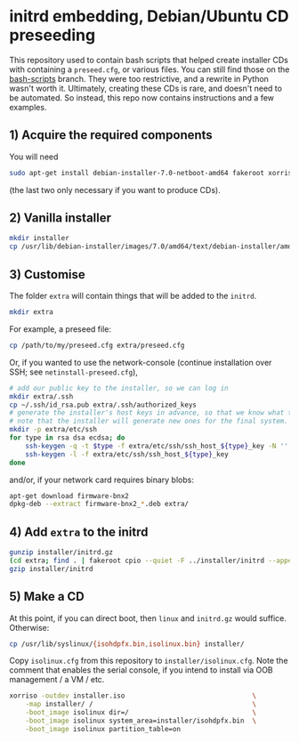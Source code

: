 # initrd embedding, Debian/Ubuntu CD preseeding

This repository used to contain bash scripts that helped create installer CDs with containing a `preseed.cfg`, or various files. You can still find those on the [bash-scripts](https://github.com/danielrichman/preseed/tree/bash-scripts) branch. They were too restrictive, and a rewrite in Python wasn't worth it. Ultimately, creating these CDs is rare, and doesn't need to be automated. So instead, this repo now contains instructions and a few examples.

## 1) Acquire the required components

You will need

```bash
sudo apt-get install debian-installer-7.0-netboot-amd64 fakeroot xorriso syslinux
```

(the last two only necessary if you want to produce CDs).

## 2) Vanilla installer

```bash
mkdir installer
cp /usr/lib/debian-installer/images/7.0/amd64/text/debian-installer/amd64/{linux,initrd.gz} installer/
```

## 3) Customise

The folder `extra` will contain things that will be added to the `initrd`.

```bash
mkdir extra
```

For example, a preseed file:

```bash
cp /path/to/my/preseed.cfg extra/preseed.cfg
```

Or, if you wanted to use the network-console (continue installation over SSH; see `netinstall-preseed.cfg`),

```bash
# add our public key to the installer, so we can log in
mkdir extra/.ssh
cp ~/.ssh/id_rsa.pub extra/.ssh/authorized_keys
# generate the installer's host keys in advance, so that we know what the fingerprints are.
# note that the installer will generate new ones for the final system.
mkdir -p extra/etc/ssh 
for type in rsa dsa ecdsa; do
    ssh-keygen -q -t $type -f extra/etc/ssh/ssh_host_${type}_key -N ''
    ssh-keygen -l -f extra/etc/ssh/ssh_host_${type}_key
done
```

and/or, if your network card requires binary blobs:

```bash
apt-get download firmware-bnx2
dpkg-deb --extract firmware-bnx2_*.deb extra/
```

## 4) Add `extra` to the initrd

```bash
gunzip installer/initrd.gz
(cd extra; find . | fakeroot cpio --quiet -F ../installer/initrd --append -o -H newc)
gzip installer/initrd
```

## 5) Make a CD

At this point, if you can direct boot, then `linux` and `initrd.gz` would suffice. Otherwise:

```bash
cp /usr/lib/syslinux/{isohdpfx.bin,isolinux.bin} installer/
```

Copy `isolinux.cfg` from this repository to `installer/isolinux.cfg`. Note the comment that enables the serial console, if you intend to install via OOB management / a VM / etc.

```bash
xorriso -outdev installer.iso                                \
    -map installer/ /                                        \
    -boot_image isolinux dir=/                               \
    -boot_image isolinux system_area=installer/isohdpfx.bin  \
    -boot_image isolinux partition_table=on
```
